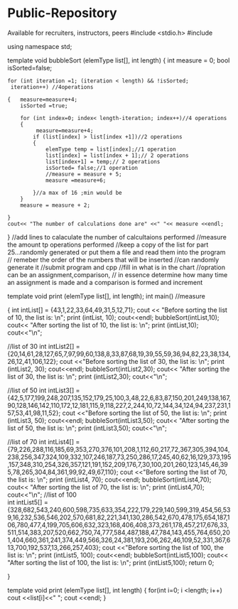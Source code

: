 # Public-Repository
Available for recruiters, instructors, peers
#include <stdio.h>
#include <iostream>

using namespace std;

template <class elemType>
void bubbleSort (elemType list[], int length)
{
	int measure = 0;
	bool isSorted=false; 
    
    for (int iteration =1; (iteration < length) && !isSorted;
	 iteration++) //4operations
	 
    {	measure=measure+4;
    	isSorted =true;
    	
        for (int index=0; index< length-iteration; index++)//4 operations   
        {
        	 measure=measure+4;
            if (list[index] > list[index +1])//2 operations
            {
                elemType temp = list[index];//1 operation
                list[index] = list[index + 1];// 2 operations
                list[index+1] = temp;// 2 operations
                isSorted= false;//1 operation
                //measure = measure + 5; 
                measure =measure+6;
                
            }//a max of 16 ;min would be  
        }
        measure = measure + 2;
        
    }
    cout<< "The number of calculations done are" <<" "<< measure <<endl; 
}
//add lines to calaculate the number of calcultaions performed
//measure the amount tp operations performed
//keep a copy of the list for part 25...randomly generated or put them a file and read them into the program
// remeber the order of the numbers that will be inserted
//can randomly generate it
//submit program and cpp
//fill in what is in the chart
//opration can be an assignment,comparison, 
// in essence determine how many time an assignment is made and a comparison is formed and increment

template<class elemType> 
void print (elemType list[], int length);
int main()
//measure

{
    int intList[] = {43,1,22,33,64,49,31,5,12,71};
    cout << "Before sorting the list of 10, the list is: \n";
    print (intList, 10);
    cout<<endl;
    bubbleSort(intList,10);
    cout<< "After sorting the list of 10, the list is: \n";
    print (intList,10);
    cout<<"\n";


 //list of 30
    int intList2[] = {20,14,61,28,127,65,7,97,99,60,138,8,33,87,68,19,39,55,59,36,94,82,23,38,134,26,12,41,106,122};
    cout <<"Before sorting the list of 30, the list is: \n";
    print (intList2, 30);
    cout<<endl;
    bubbleSort(intList2,30);
    cout<< "After sorting the list of 30, the list is: \n";
    print (intList2,30);
    cout<<"\n";
    
//list of 50
	int intList3[] = {42,5,177,199,248,207,135,152,179,25,100,3,48,22,6,83,87,150,201,249,138,167,90,128,146,142,110,172,12,181,115,9,118,227,2,244,10,72,144,34,124,94,237,231,157,53,41,98,11,52};
    cout <<"Before sorting the list of 50, the list is: \n";
    print (intList3, 50);
    cout<<endl;
    bubbleSort(intList3,50);
    cout<< "After sorting the list of 50, the list is: \n";
    print (intList3,50);
    cout<<"\n";
        
//list of 70
    int intList4[] = {79,226,288,116,185,69,353,270,376,101,208,1,112,60,217,72,367,305,394,104,238,256,347,324,109,332,107,246,187,73,250,286,17,245,40,62,16,129,373,195,157,348,310,254,326,357,121,191,152,209,176,7,30,100,201,260,123,145,46,395,78,265,304,84,361,99,92,49,67,110};
    cout <<"Before sorting the list of 70, the list is: \n";
    print (intList4, 70);
    cout<<endl;
    bubbleSort(intList4,70);
    cout<< "After sorting the list of 70, the list is: \n";
    print (intList4,70);
    cout<<"\n";
 //list of 100  
    int intList5[] = {328,682,543,240,600,598,735,633,354,222,179,229,140,599,319,454,56,539,16,232,536,546,202,570,681,82,221,341,130,286,542,670,478,175,654,187,106,780,477,4,199,705,606,632,323,168,406,408,373,261,178,457,217,676,33,511,514,383,207,520,662,750,74,777,584,487,188,47,784,143,455,764,650,201,404,660,361,241,374,449,566,326,24,381,193,206,262,46,109,52,331,367,613,700,192,537,13,266,257,403};
    cout <<"Before sorting the list of 100, the list is: \n";
    print (intList5, 100);
    cout<<endl;
    bubbleSort(intList5,100);
    cout<< "After sorting the list of 100, the list is: \n";
    print (intList5,100);
    return 0;
    
    
}

template <class elemType>
void print (elemType list[], int length)
{
	for(int i=0; i <length; i++)
	cout <<list[i]<<" ";
	cout <<endl;
}
